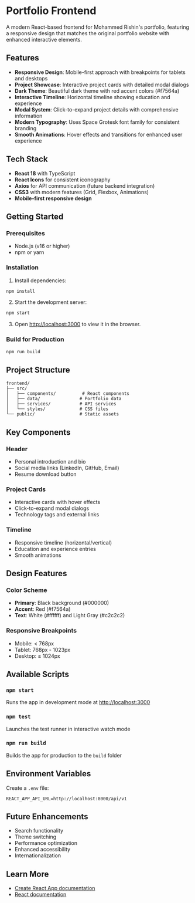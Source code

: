 # Portfolio Frontend

A modern React-based frontend for Mohammed Rishin's portfolio, featuring a responsive design that matches the original portfolio website with enhanced interactive elements.

## Features

- **Responsive Design**: Mobile-first approach with breakpoints for tablets and desktops
- **Project Showcase**: Interactive project cards with detailed modal dialogs
- **Dark Theme**: Beautiful dark theme with red accent colors (#f7564a)
- **Interactive Timeline**: Horizontal timeline showing education and experience
- **Modal System**: Click-to-expand project details with comprehensive information
- **Modern Typography**: Uses Space Grotesk font family for consistent branding
- **Smooth Animations**: Hover effects and transitions for enhanced user experience

## Tech Stack

- **React 18** with TypeScript
- **React Icons** for consistent iconography
- **Axios** for API communication (future backend integration)
- **CSS3** with modern features (Grid, Flexbox, Animations)
- **Mobile-first responsive design**

## Getting Started

### Prerequisites
- Node.js (v16 or higher)
- npm or yarn

### Installation

1. Install dependencies:
```bash
npm install
```

2. Start the development server:
```bash
npm start
```

3. Open [http://localhost:3000](http://localhost:3000) to view it in the browser.

### Build for Production

```bash
npm run build
```

## Project Structure

```
frontend/
├── src/
│   ├── components/          # React components
│   ├── data/               # Portfolio data
│   ├── services/           # API services
│   └── styles/             # CSS files
└── public/                 # Static assets
```

## Key Components

### Header
- Personal introduction and bio
- Social media links (LinkedIn, GitHub, Email)
- Resume download button

### Project Cards
- Interactive cards with hover effects
- Click-to-expand modal dialogs
- Technology tags and external links

### Timeline
- Responsive timeline (horizontal/vertical)
- Education and experience entries
- Smooth animations

## Design Features

### Color Scheme
- **Primary**: Black background (#000000)
- **Accent**: Red (#f7564a)
- **Text**: White (#ffffff) and Light Gray (#c2c2c2)

### Responsive Breakpoints
- Mobile: < 768px
- Tablet: 768px - 1023px
- Desktop: ≥ 1024px

## Available Scripts

### `npm start`
Runs the app in development mode at [http://localhost:3000](http://localhost:3000)

### `npm test`
Launches the test runner in interactive watch mode

### `npm run build`
Builds the app for production to the `build` folder

## Environment Variables

Create a `.env` file:
```env
REACT_APP_API_URL=http://localhost:8000/api/v1
```

## Future Enhancements

- Search functionality
- Theme switching
- Performance optimization
- Enhanced accessibility
- Internationalization

## Learn More

- [Create React App documentation](https://facebook.github.io/create-react-app/docs/getting-started)
- [React documentation](https://reactjs.org/)
